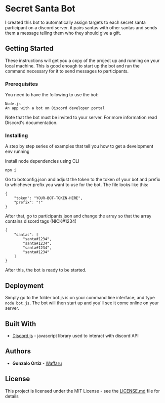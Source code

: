 # Secret Santa Bot

I created this bot to automatically assign targets to each secret santa participant on a discord server.
it pairs santas with other santas and sends them a message telling them who they should give a gift.

## Getting Started

These instructions will get you a copy of the project up and running on your local machine. This is good enough to start up the bot and run the command necessary for it to send messages to participants.

### Prerequisites

You need to have the following to use the bot:

```
Node.js
An app with a bot on Discord developer portal
```

Note that the bot must be invited to your server. For more information read Discord's documentation.

### Installing

A step by step series of examples that tell you how to get a development env running

Install node dependencies using CLI

```
npm i
```

Go to botconfig.json and adjust the token to the token of your bot and prefix to whichever prefix you want to use for the bot.
The file looks like this:
```
{
    "token": "YOUR-BOT-TOKEN-HERE",
    "prefix": "!"
}
```

After that, go to participants.json and change the array so that the array contains discord tags (NICK#1234)
```
{
    "santas": [
        "santa#1234",
        "santa#1234",
        "santa#1234",
        "santa#1234"
    ]
}
```

After this, the bot is ready to be started.

## Deployment

Simply go to the folder bot.js is on your command line interface, and type ``node bot.js``. The bot will then start up
and you'll see it come online on your server.

## Built With

* [Discord.js](https://github.com/discordjs/discord.js/) - javascript library used to interact with discord API

## Authors

* **Gonzalo Ortiz** -  [Waffaru](https://github.com/waffaru)

## License

This project is licensed under the MIT License - see the [LICENSE.md](LICENSE.md) file for details

